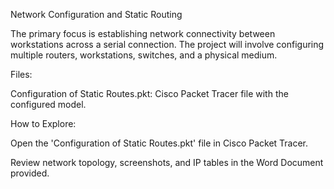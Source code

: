 Network Configuration and Static Routing

The primary focus is establishing network connectivity between workstations across a serial connection. The project will involve configuring multiple routers, workstations, switches, and a physical medium.

Files: 

Configuration of Static Routes.pkt: Cisco Packet Tracer file with the configured model.


How to Explore: 

Open the 'Configuration of Static Routes.pkt' file in Cisco Packet Tracer.

Review network topology, screenshots, and IP tables in the Word Document provided.

   
